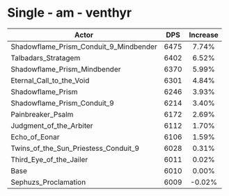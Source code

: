 # Single - am - venthyr
| Actor | DPS | Increase |
|---|:---:|:---:|
|Shadowflame_Prism_Conduit_9_Mindbender|6475|7.74%|
|Talbadars_Stratagem|6402|6.52%|
|Shadowflame_Prism_Mindbender|6370|5.99%|
|Eternal_Call_to_the_Void|6301|4.84%|
|Shadowflame_Prism|6246|3.93%|
|Shadowflame_Prism_Conduit_9|6214|3.40%|
|Painbreaker_Psalm|6172|2.69%|
|Judgment_of_the_Arbiter|6112|1.70%|
|Echo_of_Eonar|6106|1.59%|
|Twins_of_the_Sun_Priestess_Conduit_9|6028|0.31%|
|Third_Eye_of_the_Jailer|6011|0.02%|
|Base|6010|0.00%|
|Sephuzs_Proclamation|6009|-0.02%|
